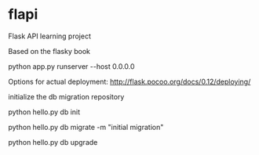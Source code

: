 # flapi
Flask API learning project

Based on the flasky book

python app.py runserver --host 0.0.0.0

Options for actual deployment: 
http://flask.pocoo.org/docs/0.12/deploying/

initialize the db migration repository 

python hello.py db init

python hello.py db migrate -m "initial migration"

python hello.py db upgrade


